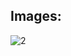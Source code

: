 ## Images:


![2](https://github.com/aarchimaniya/The-Dart/assets/128701780/1dda01c4-e091-4290-9968-cf3141053989)
